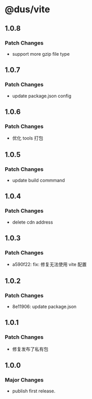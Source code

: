 # @dus/vite

## 1.0.8

### Patch Changes

- support more gzip file type

## 1.0.7

### Patch Changes

- update package.json config

## 1.0.6

### Patch Changes

- 优化 tools 打包

## 1.0.5

### Patch Changes

- update build commmand

## 1.0.4

### Patch Changes

- delete cdn address

## 1.0.3

### Patch Changes

- a590f22: fix: 修复无法使用 vite 配置

## 1.0.2

### Patch Changes

- 8e11906: update package.json

## 1.0.1

### Patch Changes

- 修复发布了私有包

## 1.0.0

### Major Changes

- publish first release.
